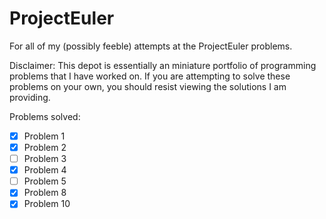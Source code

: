 ProjectEuler
============

For all of my (possibly feeble) attempts at the ProjectEuler problems.  

Disclaimer: This depot is essentially an miniature portfolio of programming problems that I have worked on. 
If you are attempting to solve these problems on your own, you should resist viewing the solutions I am providing.
  
Problems solved:
- [x] Problem 1
- [x] Problem 2
- [ ] Problem 3
- [x] Problem 4
- [ ] Problem 5
- [x] Problem 8
- [x] Problem 10
